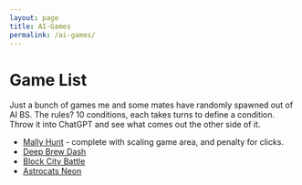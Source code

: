 ```yaml
---
layout: page
title: AI-Games
permalink: /ai-games/
---
```

# Game List
Just a bunch of games me and some mates have randomly spawned out of AI BS.
The rules? 10 conditions, each takes turns to define a condition. Throw it into ChatGPT and see what comes out the other side of it.

* [Mally Hunt](https://blog.scriptmonkey.uk/ai-games/MallyV2.html) - complete with scaling game area, and penalty for clicks.
* [Deep Brew Dash](https://blog.scriptmonkey.uk/ai-games/deep_brew_dash.html)
* [Block City Battle](https://blog.scriptmonkey.uk/ai-games/block_city_battle.html)
* [Astrocats Neon](https://blog.scriptmonkey.uk/ai-games/astrocats_neon.html)
